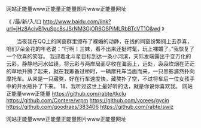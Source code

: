 
网站正能量www正能量正能量图片www正能量网址




《 /最/新/入/口  http://www.baidu.com/link?url=jHz8AcivB1yuSpc8sJSrNM3GjOR6OSPiMLRbBTcVT1O&wd 》




　　当夜我在QQ上的同窗群里颁布了裸婚的动静，在线的同窗纷繁拥上去恭喜，咱们7朵金花的年老说：“行啊！三妹，看不出来还挺时髦，玩上裸婚了。”我恢复了一个欣喜的笑容。
我迎着北斗星目标到达一条小河滨，天际发端露出千变万化的云彩。静静地河水如镜，将云彩与两岸局面尽收在海面上，远处，袅袅炊烟在茫茫的草地升腾了起来，就在我筹备过桥时，一辆摩托车当面而来，一只黑影遽然扑向摩托车。从来是一只藏獒，好在行车速度快，藏獒扑了空，不过将车后一位女孩手中的开水瓶扑了下来。
	18、我听过这世上最好听的话，就是你说你喜欢我。
网站正能量www正能量
https://github.com/rabte/tkclu
https://github.com/Contere/vrpm
https://github.com/vorees/gycin
https://github.com/goodraes/383406
https://github.com/rabte/swiz





网站正能量www正能量正能量图片www正能量网址
